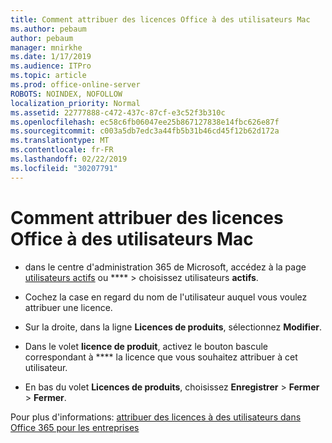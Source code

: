 ```yaml
---
title: Comment attribuer des licences Office à des utilisateurs Mac
ms.author: pebaum
author: pebaum
manager: mnirkhe
ms.date: 1/17/2019
ms.audience: ITPro
ms.topic: article
ms.prod: office-online-server
ROBOTS: NOINDEX, NOFOLLOW
localization_priority: Normal
ms.assetid: 22777888-c472-437c-87cf-e3c52f3b310c
ms.openlocfilehash: ec58c6fb06047ee25b867127838e14fbc626e87f
ms.sourcegitcommit: c003a5db7edc3a44fb5b31b46cd45f12b62d172a
ms.translationtype: MT
ms.contentlocale: fr-FR
ms.lasthandoff: 02/22/2019
ms.locfileid: "30207791"
---
```

# <a name="how-to-assign-office-licenses-to-mac-users"></a>Comment attribuer des licences Office à des utilisateurs Mac

- dans le centre d'administration 365 de Microsoft, accédez à la page [utilisateurs actifs](https://go.microsoft.com/fwlink/p/?linkid=834822) ou **** \> choisissez utilisateurs **actifs**.
    
- Cochez la case en regard du nom de l'utilisateur auquel vous voulez attribuer une licence.
    
- Sur la droite, dans la ligne **Licences de produits**, sélectionnez **Modifier**.
    
- Dans le volet **licence de produit**, activez le bouton bascule correspondant à **** la licence que vous souhaitez attribuer à cet utilisateur. 
    
- En bas du volet **Licences de produits**, choisissez **Enregistrer** \> **Fermer** \> **Fermer**.
    
Pour plus d'informations: [attribuer des licences à des utilisateurs dans Office 365 pour les entreprises](https://docs.microsoft.com/office365/admin/subscriptions-and-billing/assign-licenses-to-users)
  

